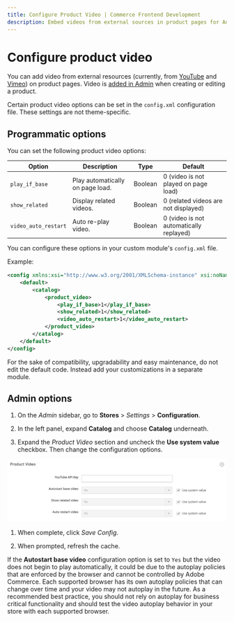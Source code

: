 ```yaml
---
title: Configure Product Video | Commerce Frontend Development
description: Embed videos from external sources in product pages for Adobe Commerce and Magento Open Source themes.
---
```


# Configure product video

You can add video from external resources (currently, from [YouTube](https://youtube.com) and [Vimeo](https://vimeo.com/)) on product pages. Video is [added in Admin](https://docs.magento.com/user-guide/catalog/product-video.html) when creating or editing a product.

Certain product video options can be set in the `config.xml` configuration file. These settings are not theme-specific.

## Programmatic options

You can set the following product video options:

|Option|Description|Type|Default|
|--- |--- |--- |--- |
|`play_if_base`|Play automatically on page load.|Boolean|0 (video is not played on page load)|
|`show_related`|Display related videos.|Boolean|0 (related videos are not displayed)|
|`video_auto_restart`|Auto re-play video.|Boolean|0 (video is not automatically replayed)|

You can configure these options in your custom module's `config.xml` file.

Example:

```xml
<config xmlns:xsi="http://www.w3.org/2001/XMLSchema-instance" xsi:noNamespaceSchemaLocation="urn:magento:module:Magento_Store:etc/config.xsd">
    <default>
        <catalog>
            <product_video>
                <play_if_base>1</play_if_base>
                <show_related>1</show_related>
                <video_auto_restart>1</video_auto_restart>
            </product_video>
        </catalog>
    </default>
</config>
```

For the sake of compatibility, upgradability and easy maintenance, do not edit the default code. Instead add your customizations in a separate module.

## Admin options

1. On the _Admin_ sidebar, go to **Stores** > _Settings_ > **Configuration**.

1. In the left panel, expand **Catalog** and choose **Catalog** underneath.

1. Expand the _Product Video_ section and uncheck the **Use system value** checkbox. Then change the configuration options.

![Product Video Options](../../_images/frontend/config-catalog-catalog-product-video.png)

1. When complete, click _Save Config_.

1. When prompted, refresh the cache.

<InlineAlert variant="info" slots="text"/>

If the **Autostart base video** configuration option is set to `Yes` but the video does not begin to play automatically, it could be due to the autoplay policies that are enforced by the browser and cannot be controlled by Adobe Commerce. Each supported browser has its own autoplay policies that can change over time and your video may not autoplay in the future. As a recommended best practice, you should not rely on autoplay for business critical functionality and should test the video autoplay behavior in your store with each supported browser.
